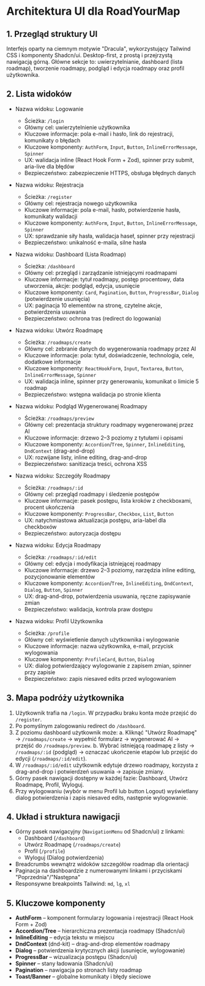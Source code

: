 # Architektura UI dla RoadYourMap

## 1. Przegląd struktury UI

Interfejs oparty na ciemnym motywie "Dracula", wykorzystujący Tailwind CSS i komponenty Shadcn/ui. Desktop-first, z prostą i przejrzystą nawigacją górną. Główne sekcje to: uwierzytelnianie, dashboard (lista roadmap), tworzenie roadmapy, podgląd i edycja roadmapy oraz profil użytkownika.

## 2. Lista widoków

- Nazwa widoku: Logowanie
  - Ścieżka: `/login`
  - Główny cel: uwierzytelnienie użytkownika
  - Kluczowe informacje: pola e-mail i hasło, link do rejestracji, komunikaty o błędach
  - Kluczowe komponenty: `AuthForm`, `Input`, `Button`, `InlineErrorMessage`, `Spinner`
  - UX: walidacja inline (React Hook Form + Zod), spinner przy submit, aria-live dla błędów
  - Bezpieczeństwo: zabezpieczenie HTTPS, obsługa błędnych danych

- Nazwa widoku: Rejestracja
  - Ścieżka: `/register`
  - Główny cel: rejestracja nowego użytkownika
  - Kluczowe informacje: pola e-mail, hasło, potwierdzenie hasła, komunikaty walidacji
  - Kluczowe komponenty: `AuthForm`, `Input`, `Button`, `InlineErrorMessage`, `Spinner`
  - UX: sprawdzanie siły hasła, walidacja haseł, spinner przy rejestracji
  - Bezpieczeństwo: unikalność e-maila, silne hasła

- Nazwa widoku: Dashboard (Lista Roadmap)
  - Ścieżka: `/dashboard`
  - Główny cel: przegląd i zarządzanie istniejącymi roadmapami
  - Kluczowe informacje: tytuł roadmapy, postęp procentowy, data utworzenia, akcje: podgląd, edycja, usunięcie
  - Kluczowe komponenty: `Card`, `Pagination`, `Button`, `ProgressBar`, `Dialog` (potwierdzenie usunięcia)
  - UX: paginacja 10 elementów na stronę, czytelne akcje, potwierdzenia usuwania
  - Bezpieczeństwo: ochrona tras (redirect do logowania)

- Nazwa widoku: Utwórz Roadmapę
  - Ścieżka: `/roadmaps/create`
  - Główny cel: zebranie danych do wygenerowania roadmapy przez AI
  - Kluczowe informacje: pola: tytuł, doświadczenie, technologia, cele, dodatkowe informacje
  - Kluczowe komponenty: `ReactHookForm`, `Input`, `Textarea`, `Button`, `InlineErrorMessage`, `Spinner`
  - UX: walidacja inline, spinner przy generowaniu, komunikat o limicie 5 roadmap
  - Bezpieczeństwo: wstępna walidacja po stronie klienta

- Nazwa widoku: Podgląd Wygenerowanej Roadmapy
  - Ścieżka: `/roadmaps/preview`
  - Główny cel: prezentacja struktury roadmapy wygenerowanej przez AI
  - Kluczowe informacje: drzewo 2–3 poziomy z tytułami i opisami
  - Kluczowe komponenty: `Accordion`/`Tree`, `Spinner`, `InlineEditing`, `DndContext` (drag-and-drop)
  - UX: rozwijane listy, inline editing, drag-and-drop
  - Bezpieczeństwo: sanitizacja treści, ochrona XSS

- Nazwa widoku: Szczegóły Roadmapy
  - Ścieżka: `/roadmaps/:id`
  - Główny cel: przegląd roadmapy i śledzenie postępów
  - Kluczowe informacje: pasek postępu, lista kroków z checkboxami, procent ukończenia
  - Kluczowe komponenty: `ProgressBar`, `Checkbox`, `List`, `Button`
  - UX: natychmiastowa aktualizacja postępu, aria-label dla checkboxów
  - Bezpieczeństwo: autoryzacja dostępu

- Nazwa widoku: Edycja Roadmapy
  - Ścieżka: `/roadmaps/:id/edit`
  - Główny cel: edycja i modyfikacja istniejącej roadmapy
  - Kluczowe informacje: drzewo 2–3 poziomy, narzędzia inline editing, pozycjonowanie elementów
  - Kluczowe komponenty: `Accordion`/`Tree`, `InlineEditing`, `DndContext`, `Dialog`, `Button`, `Spinner`
  - UX: drag-and-drop, potwierdzenia usuwania, ręczne zapisywanie zmian
  - Bezpieczeństwo: walidacja, kontrola praw dostępu

- Nazwa widoku: Profil Użytkownika
  - Ścieżka: `/profile`
  - Główny cel: wyświetlenie danych użytkownika i wylogowanie
  - Kluczowe informacje: nazwa użytkownika, e-mail, przycisk wylogowania
  - Kluczowe komponenty: `ProfileCard`, `Button`, `Dialog`
  - UX: dialog potwierdzający wylogowanie z zapisem zmian, spinner przy zapisie
  - Bezpieczeństwo: zapis niesaved edits przed wylogowaniem

## 3. Mapa podróży użytkownika

1. Użytkownik trafia na `/login`. W przypadku braku konta może przejść do `/register`.
2. Po pomyślnym zalogowaniu redirect do `/dashboard`.
3. Z poziomu dashboard użytkownik może:
   a. Kliknąć "Utwórz Roadmapę" → `/roadmaps/create` → wypełnić formularz → wygenerować AI → przejść do `/roadmaps/preview`.
   b. Wybrać istniejącą roadmapę z listy → `/roadmaps/:id` (podgląd) → oznaczać ukończenie etapów lub przejść do edycji (`/roadmaps/:id/edit`).
4. W `/roadmaps/:id/edit` użytkownik edytuje drzewo roadmapy, korzysta z drag-and-drop i potwierdzeń usuwania → zapisuje zmiany.
5. Górny pasek nawigacji dostępny w każdej fazie: Dashboard, Utwórz Roadmapę, Profil, Wyloguj.
6. Przy wylogowaniu (wybór w menu Profil lub button Logout) wyświetlany dialog potwierdzenia i zapis niesaved edits, następnie wylogowanie.

## 4. Układ i struktura nawigacji

- Górny pasek nawigacyjny (`NavigationMenu` od Shadcn/ui) z linkami:
  - Dashboard (`/dashboard`)
  - Utwórz Roadmapę (`/roadmaps/create`)
  - Profil (`/profile`)
  - Wyloguj (Dialog potwierdzenia)
- Breadcrumbs wewnątrz widoków szczegółów roadmap dla orientacji
- Paginacja na dashboardzie z numerowanymi linkami i przyciskami "Poprzednia"/"Następna"
- Responsywne breakpoints Tailwind: `md`, `lg`, `xl`

## 5. Kluczowe komponenty

- **AuthForm** – komponent formularzy logowania i rejestracji (React Hook Form + Zod)
- **Accordion/Tree** – hierarchiczna prezentacja roadmapy (Shadcn/ui)
- **InlineEditing** – edycja tekstu w miejscu
- **DndContext** (dnd-kit) – drag-and-drop elementów roadmapy
- **Dialog** – potwierdzenia krytycznych akcji (usunięcie, wylogowanie)
- **ProgressBar** – wizualizacja postępu (Shadcn/ui)
- **Spinner** – stany ładowania (Shadcn/ui)
- **Pagination** – nawigacja po stronach listy roadmap
- **Toast/Banner** – globalne komunikaty i błędy sieciowe 
